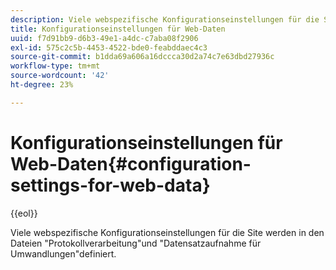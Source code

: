 ```yaml
---
description: Viele webspezifische Konfigurationseinstellungen für die Site werden in den Dateien "Protokollverarbeitung"und "Datensatzaufnahme für Umwandlungen"definiert.
title: Konfigurationseinstellungen für Web-Daten
uuid: f7d91bb9-d6b3-49e1-a4dc-c7aba08f2906
exl-id: 575c2c5b-4453-4522-bde0-feabddaec4c3
source-git-commit: b1dda69a606a16dccca30d2a74c7e63dbd27936c
workflow-type: tm+mt
source-wordcount: '42'
ht-degree: 23%

---
```


# Konfigurationseinstellungen für Web-Daten{#configuration-settings-for-web-data}

{{eol}}

Viele webspezifische Konfigurationseinstellungen für die Site werden in den Dateien &quot;Protokollverarbeitung&quot;und &quot;Datensatzaufnahme für Umwandlungen&quot;definiert.
